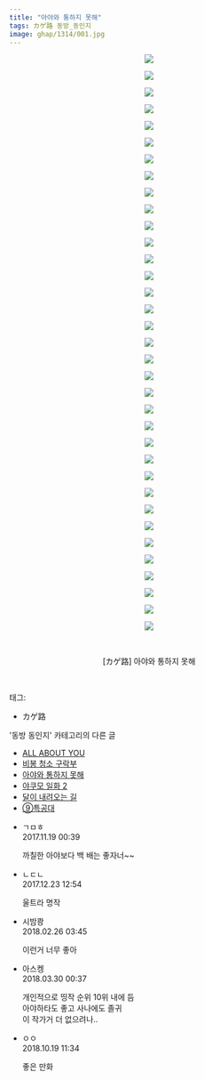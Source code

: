 ```yaml
---
title: "아야와 통하지 못해"
tags: カゲ路 동방_동인지
image: ghap/1314/001.jpg
---
```

<div class="article">
<p style="text-align: center; clear: none; float: none;"><img src="{{ site.nasurl }}/ghap/1314/001.jpg"/></p>
<p style="text-align: center; clear: none; float: none;"><img src="{{ site.nasurl }}/ghap/1314/002.jpg"/></p>
<p style="text-align: center; clear: none; float: none;"><img src="{{ site.nasurl }}/ghap/1314/003.jpg"/></p>
<p style="text-align: center; clear: none; float: none;"><img src="{{ site.nasurl }}/ghap/1314/004.jpg"/></p>
<p style="text-align: center; clear: none; float: none;"><img src="{{ site.nasurl }}/ghap/1314/005.jpg"/></p>
<p style="text-align: center; clear: none; float: none;"><img src="{{ site.nasurl }}/ghap/1314/006.jpg"/></p>
<p style="text-align: center; clear: none; float: none;"><img src="{{ site.nasurl }}/ghap/1314/007.jpg"/></p>
<p style="text-align: center; clear: none; float: none;"><img src="{{ site.nasurl }}/ghap/1314/008.jpg"/></p>
<p style="text-align: center; clear: none; float: none;"><img src="{{ site.nasurl }}/ghap/1314/009.jpg"/></p>
<p style="text-align: center; clear: none; float: none;"><img src="{{ site.nasurl }}/ghap/1314/010.jpg"/></p>
<p style="text-align: center; clear: none; float: none;"><img src="{{ site.nasurl }}/ghap/1314/011.jpg"/></p>
<p style="text-align: center; clear: none; float: none;"><img src="{{ site.nasurl }}/ghap/1314/012.jpg"/></p>
<p style="text-align: center; clear: none; float: none;"><img src="{{ site.nasurl }}/ghap/1314/013.jpg"/></p>
<p style="text-align: center; clear: none; float: none;"><img src="{{ site.nasurl }}/ghap/1314/014.jpg"/></p>
<p style="text-align: center; clear: none; float: none;"><img src="{{ site.nasurl }}/ghap/1314/015.jpg"/></p>
<p style="text-align: center; clear: none; float: none;"><img src="{{ site.nasurl }}/ghap/1314/016.jpg"/></p>
<p style="text-align: center; clear: none; float: none;"><img src="{{ site.nasurl }}/ghap/1314/017.jpg"/></p>
<p style="text-align: center; clear: none; float: none;"><img src="{{ site.nasurl }}/ghap/1314/018.jpg"/></p>
<p style="text-align: center; clear: none; float: none;"><img src="{{ site.nasurl }}/ghap/1314/019.jpg"/></p>
<p style="text-align: center; clear: none; float: none;"><img src="{{ site.nasurl }}/ghap/1314/020.jpg"/></p>
<p style="text-align: center; clear: none; float: none;"><img src="{{ site.nasurl }}/ghap/1314/021.jpg"/></p>
<p style="text-align: center; clear: none; float: none;"><img src="{{ site.nasurl }}/ghap/1314/022.jpg"/></p>
<p style="text-align: center; clear: none; float: none;"><img src="{{ site.nasurl }}/ghap/1314/023.jpg"/></p>
<p style="text-align: center; clear: none; float: none;"><img src="{{ site.nasurl }}/ghap/1314/024.jpg"/></p>
<p style="text-align: center; clear: none; float: none;"><img src="{{ site.nasurl }}/ghap/1314/025.jpg"/></p>
<p style="text-align: center; clear: none; float: none;"><img src="{{ site.nasurl }}/ghap/1314/026.jpg"/></p>
<p style="text-align: center; clear: none; float: none;"><img src="{{ site.nasurl }}/ghap/1314/027.jpg"/></p>
<p style="text-align: center; clear: none; float: none;"><img src="{{ site.nasurl }}/ghap/1314/028.jpg"/></p>
<p style="text-align: center; clear: none; float: none;"><img src="{{ site.nasurl }}/ghap/1314/029.jpg"/></p>
<p style="text-align: center; clear: none; float: none;"><img src="{{ site.nasurl }}/ghap/1314/030.jpg"/></p>
<p style="text-align: center; clear: none; float: none;"><img src="{{ site.nasurl }}/ghap/1314/031.jpg"/></p>
<p style="text-align: center; clear: none; float: none;"><img src="{{ site.nasurl }}/ghap/1314/032.jpg"/></p>
<p style="text-align: center; clear: none; float: none;"><img src="{{ site.nasurl }}/ghap/1314/033.jpg"/></p>
<p style="text-align: center; clear: none; float: none;"><img src="{{ site.nasurl }}/ghap/1314/034.jpg"/></p>
<p style="text-align: center; clear: none; float: none;"><img src="{{ site.nasurl }}/ghap/1314/035.jpg"/></p>
<p style="text-align: center; clear: none; float: none;"><br/></p>
<p style="text-align: center; clear: none; float: none;">[カゲ路] 아야와 통하지 못해</p>
<p><br/></p>
</div><div class="tagTrail">
<p>태그: </p>
<ul>
<li>カゲ路</li>
</ul>
</div><div class="another">
<p>'동방 동인지' 카테고리의 다른 글</p>
<ul>
<li><a href="/2016-08-03-ghap_1316">ALL ABOUT YOU</a></li>
<li><a href="/2016-08-03-ghap_1315">비봉 청소 구락부</a></li>
<li><a href="/2016-08-03-ghap_1314">아야와 통하지 못해</a></li>
<li><a href="/2016-08-03-ghap_1312">야쿠모 일화 2</a></li>
<li><a href="/2016-08-03-ghap_1311">달이 내려오는 길</a></li>
<li><a href="/2016-08-03-ghap_1310">⑨특공대</a></li>
</ul>
</div><div class="cb_module cb_fluid">
<div class="cb_wrt cb_profile">
<div class="comment">
<ul>
<li class="cb_thumb_off" id="comment15132236">
<div class="cb_comment_area">
<div class="cb_info_area">
<div class="cb_section">
<span class="cb_nick_name">ㄱㅁㅎ</span>
</div>
<div class="cb_section">
<span class="cb_date">2017.11.19 00:39 </span>
</div>
</div>
<div class="cb_dsc_comment">
<p class="cb_dsc">
											까칠한 아야보다 백 배는 좋자너~~
										</p>
</div>
</div></li>
<li class="cb_thumb_off" id="comment15158057">
<div class="cb_comment_area">
<div class="cb_info_area">
<div class="cb_section">
<span class="cb_nick_name">ㄴㄷㄴ</span>
</div>
<div class="cb_section">
<span class="cb_date">2017.12.23 12:54 </span>
</div>
</div>
<div class="cb_dsc_comment">
<p class="cb_dsc">
											울트라 명작
										</p>
</div>
</div></li>
<li class="cb_thumb_off" id="comment15206821">
<div class="cb_comment_area">
<div class="cb_info_area">
<div class="cb_section">
<span class="cb_nick_name">시밤쾅</span>
</div>
<div class="cb_section">
<span class="cb_date">2018.02.26 03:45 </span>
</div>
</div>
<div class="cb_dsc_comment">
<p class="cb_dsc">
											이런거 너무 좋아
										</p>
</div>
</div></li>
<li class="cb_thumb_off" id="comment15229982">
<div class="cb_comment_area">
<div class="cb_info_area">
<div class="cb_section">
<span class="cb_nick_name">아스켕</span>
</div>
<div class="cb_section">
<span class="cb_date">2018.03.30 00:37 </span>
</div>
</div>
<div class="cb_dsc_comment">
<p class="cb_dsc">
											개인적으로 띵작 순위 10위 내에 듬<br/>
아야하타도 좋고 사나에도 졸귀<br/>
이 작가거 더 없으려나..
										</p>
</div>
</div></li>
<li class="cb_thumb_off" id="comment15358226">
<div class="cb_comment_area">
<div class="cb_info_area">
<div class="cb_section">
<span class="cb_nick_name">ㅇㅇ</span>
</div>
<div class="cb_section">
<span class="cb_date">2018.10.19 11:34 </span>
</div>
</div>
<div class="cb_dsc_comment">
<p class="cb_dsc">
											좋은 만화
										</p>
</div>
</div></li>
</ul>
</div>
</div><!-- commentList close -->
</div>
<br/>
<p id="refer"></p>
<br/>
